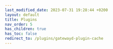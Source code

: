 ```yaml
---
last_modified_date: 2023-07-31 19:28:44 +0200
layout: default
title: Plugins
nav_order: 5
has_children: true
has_toc: false
redirect_to: /plugins/gatewayd-plugin-cache
---
```

